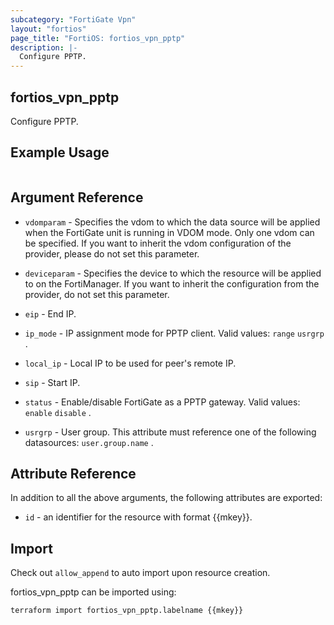 ```yaml
---
subcategory: "FortiGate Vpn"
layout: "fortios"
page_title: "FortiOS: fortios_vpn_pptp"
description: |-
  Configure PPTP.
---
```


## fortios_vpn_pptp
Configure PPTP.

## Example Usage

```hcl

```

## Argument Reference
* `vdomparam` - Specifies the vdom to which the data source will be applied when the FortiGate unit is running in VDOM mode. Only one vdom can be specified. If you want to inherit the vdom configuration of the provider, please do not set this parameter.
* `deviceparam` - Specifies the device to which the resource will be applied to on the FortiManager. If you want to inherit the configuration from the provider, do not set this parameter.

* `eip` - End IP.
* `ip_mode` - IP assignment mode for PPTP client. Valid values: `range` `usrgrp` .
* `local_ip` - Local IP to be used for peer's remote IP.
* `sip` - Start IP.
* `status` - Enable/disable FortiGate as a PPTP gateway. Valid values: `enable` `disable` .
* `usrgrp` - User group. This attribute must reference one of the following datasources: `user.group.name` .

## Attribute Reference

In addition to all the above arguments, the following attributes are exported:
* `id` - an identifier for the resource with format {{mkey}}.

## Import

Check out `allow_append` to auto import upon resource creation.

fortios_vpn_pptp can be imported using:
```sh
terraform import fortios_vpn_pptp.labelname {{mkey}}
```
